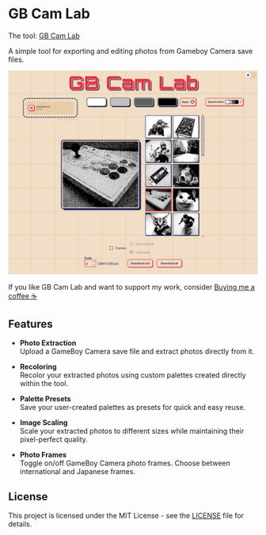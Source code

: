 # GB Cam Lab

The tool: [GB Cam Lab](https://gbcamlab.vercel.app/)

A simple tool for exporting and editing photos from Gameboy Camera save files.

![Preview](./public/preview.png)

If you like GB Cam Lab and want to support my work, consider [Buying me a coffee ☕](https://ko-fi.com/romanobaraz)

## Features

-   **Photo Extraction**  
    Upload a GameBoy Camera save file and extract photos directly from it.

-   **Recoloring**  
    Recolor your extracted photos using custom palettes created directly within the tool.

-   **Palette Presets**  
    Save your user-created palettes as presets for quick and easy reuse.

-   **Image Scaling**  
    Scale your extracted photos to different sizes while maintaining their pixel-perfect quality.

-   **Photo Frames**  
    Toggle on/off GameBoy Camera photo frames. Choose between international and Japanese frames.

## License

This project is licensed under the MIT License - see the [LICENSE](./LICENSE) file for details.
